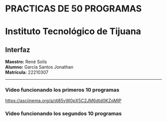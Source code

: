 # PRACTICAS DE 50 PROGRAMAS
# Instituto Tecnológico de Tijuana

## Interfaz

**Maestro:** René Solís  
**Alumno:** Garcia Santos Jonathan  
**Matrícula:** 22210307  

---

### Video funcionando los primeros 10 programas

https://asciinema.org/a/dj85vW0pX5C2JM6dtd0KZqMlP

### Video funcionando los segundos 10 programas

```

```
